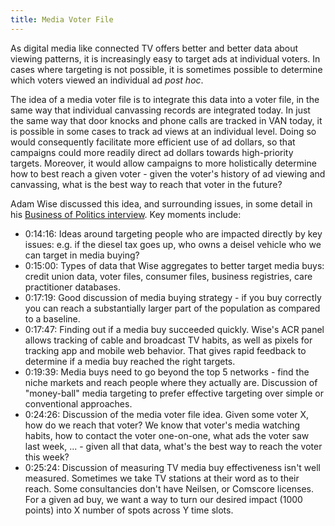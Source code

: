 ```yaml
---
title: Media Voter File
---
```


As digital media like connected TV offers better and better data about viewing patterns, it is increasingly easy to target ads at individual voters. In cases where targeting is not possible, it is sometimes possible to determine which voters viewed an individual ad *post hoc*.

The idea of a media voter file is to integrate this data into a voter file, in the same way that individual canvassing records are integrated today. In just the same way that door knocks and phone calls are tracked in VAN today, it is possible in some cases to track ad views at an individual level. Doing so would consequently facilitate more efficient use of ad dollars, so that campaigns could more readily direct ad dollars towards high-priority targets. Moreover, it would allow campaigns to more holistically determine how to best reach a given voter - given the voter's history of ad viewing and canvassing, what is the best way to reach that voter in the future?

Adam Wise discussed this idea, and surrounding issues, in some detail in his [Business of Politics interview](https://podcast.startupcaucus.com/1833138/11865595-measuring-the-competitive-paid-media-landscape-adam-wise-national-media). Key moments include:

* 0:14:16: Ideas around targeting people who are impacted directly by key issues: e.g. if the diesel tax goes up, who owns a deisel vehicle who we can target in media buying?
* 0:15:00: Types of data that Wise aggregates to better target media buys: credit union data, voter files, consumer files, business registries, care practitioner databases.
* 0:17:19: Good discussion of media buying strategy - if you buy correctly you can reach a substantially larger part of the population as compared to a baseline.
* 0:17:47: Finding out if a media buy succeeded quickly. Wise's ACR panel allows tracking of cable and broadcast TV habits, as well as pixels for tracking app and mobile web behavior. That gives rapid feedback to determine if a media buy reached the right targets.
* 0:19:39: Media buys need to go beyond the top 5 networks - find the niche markets and reach people where they actually are. Discussion of "money-ball" media targeting to prefer effective targeting over simple or conventional approaches.
* 0:24:26: Discussion of the media voter file idea. Given some voter X, how do we reach that voter? We know that voter's media watching habits, how to contact the voter one-on-one, what ads the voter saw last week, ... - given all that data, what's the best way to reach the voter this week?
* 0:25:24: Discussion of measuring TV media buy effectiveness isn't well measured. Sometimes we take TV stations at their word as to their reach. Some consultancies don't have Neilsen, or Comscore licenses. For a given ad buy, we want a way to turn our desired impact (1000 points) into X number of spots across Y time slots.